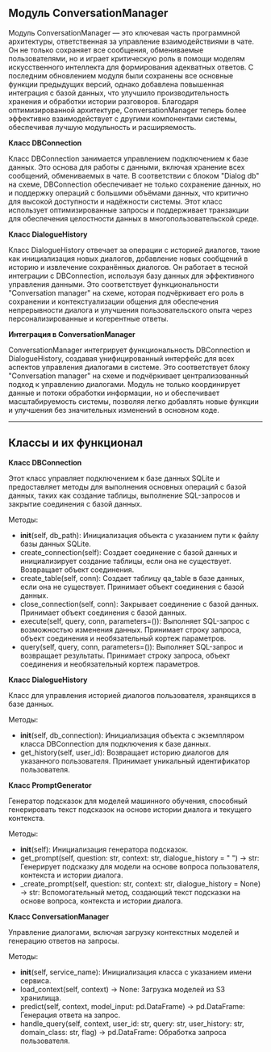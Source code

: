 ## **Модуль ConversationManager**

Модуль ConversationManager — это ключевая часть программной архитектуры, ответственная за управление взаимодействиями в чате. Он не только сохраняет все сообщения, обмениваемые пользователями, но и играет критическую роль в помощи моделям искусственного интеллекта для формирования адекватных ответов. С последним обновлением модуля были сохранены все основные функции предыдущих версий, однако добавлена повышенная интеграция с базой данных, что улучшило производительность хранения и обработки истории разговоров. Благодаря оптимизированной архитектуре, ConversationManager теперь более эффективно взаимодействует с другими компонентами системы, обеспечивая лучшую модульность и расширяемость.

**Класс DBConnection**

Класс DBConnection занимается управлением подключением к базе данных. Это основа для работы с данными, включая хранение всех сообщений, обмениваемых в чате. В соответствии с блоком "Dialog db" на схеме, DBConnection обеспечивает не только сохранение данных, но и поддержку операций с большими объёмами данных, что критично для высокой доступности и надёжности системы. Этот класс использует оптимизированные запросы и поддерживает транзакции для обеспечения целостности данных в многопользовательской среде.

**Класс DialogueHistory**

Класс DialogueHistory отвечает за операции с историей диалогов, такие как инициализация новых диалогов, добавление новых сообщений в историю и извлечение сохранённых диалогов. Он работает в тесной интеграции с DBConnection, используя базу данных для эффективного управления данными. Это соответствует функциональности "Conversation manager" на схеме, которая подчёркивает его роль в сохранении и контекстуализации общения для обеспечения непрерывности диалога и улучшения пользовательского опыта через персонализированные и когерентные ответы.

**Интеграция в ConversationManager**

ConversationManager интегрирует функциональность DBConnection и DialogueHistory, создавая унифицированный интерфейс для всех аспектов управления диалогами в системе. Это соответствует блоку "Conversation manager" на схеме и подчёркивает централизованный подход к управлению диалогами. Модуль не только координирует данные и потоки обработки информации, но и обеспечивает масштабируемость системы, позволяя легко добавлять новые функции и улучшения без значительных изменений в основном коде.

---

## **Классы и их функционал**

**Класс DBConnection**

Этот класс управляет подключением к базе данных SQLite и предоставляет методы для выполнения основных операций с базой данных, таких как создание таблицы, выполнение SQL-запросов и закрытие соединения с базой данных.

Методы:

- __init__(self, db_path): Инициализация объекта с указанием пути к файлу базы данных SQLite.
- create_connection(self): Создает соединение с базой данных и инициализирует создание таблицы, если она не существует. Возвращает объект соединения.
- create_table(self, conn): Создает таблицу qa_table в базе данных, если она не существует. Принимает объект соединения с базой данных.
- close_connection(self, conn): Закрывает соединение с базой данных. Принимает объект соединения с базой данных.
- execute(self, query, conn, parameters=()): Выполняет SQL-запрос с возможностью изменения данных. Принимает строку запроса, объект соединения и необязательный кортеж параметров.
- query(self, query, conn, parameters=()): Выполняет SQL-запрос и возвращает результаты. Принимает строку запроса, объект соединения и необязательный кортеж параметров.


**Класс DialogueHistory**

Класс для управления историей диалогов пользователя, хранящихся в базе данных.

Методы:

- __init__(self, db_connection): Инициализация объекта с экземпляром класса DBConnection для подключения к базе данных.
- get_history(self, user_id): Возвращает историю диалогов для указанного пользователя. Принимает уникальный идентификатор пользователя.


**Класс PromptGenerator**

Генератор подсказок для моделей машинного обучения, способный генерировать текст подсказок на основе истории диалога и текущего контекста.

Методы:

- __init__(self): Инициализация генератора подсказок.
- get_prompt(self, question: str, context: str, dialogue_history = " ") -> str: Генерирует подсказку для модели на основе вопроса пользователя, контекста и истории диалога.
- _create_prompt(self, question: str, context: str, dialogue_history = None) -> str: Вспомогательный метод, создающий текст подсказки на основе вопроса, контекста и истории диалога.


**Класс ConversationManager**

Управление диалогами, включая загрузку контекстных моделей и генерацию ответов на запросы.

Методы:

- __init__(self, service_name): Инициализация класса с указанием имени сервиса.
- load_context(self, context) -> None: Загрузка моделей из S3 хранилища.
- predict(self, context, model_input: pd.DataFrame) -> pd.DataFrame: Генерация ответа на запрос.
- handle_query(self, context, user_id: str, query: str, user_history: str, domain_class: str, flag) -> pd.DataFrame: Обработка запроса пользователя.
